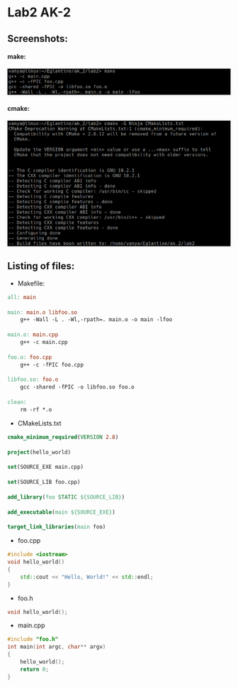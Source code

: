 # Lab2 AK-2
## Screenshots:
#### make:
![Alt text](/lab2/screenshots/make.png?raw=true)
#### cmake:
![Alt text](/lab2/screenshots/cmake.png?raw=true)
## Listing of files:

* Makefile:
``` makefile
all: main

main: main.o libfoo.so
	g++ -Wall -L . -Wl,-rpath=. main.o -o main -lfoo

main.o: main.cpp
	g++ -c main.cpp

foo.o: foo.cpp
	g++ -c -fPIC foo.cpp

libfoo.so: foo.o
	gcc -shared -fPIC -o libfoo.so foo.o

clean:
	rm -rf *.o
```

* CMakeLists.txt

```cmake
cmake_minimum_required(VERSION 2.8)

project(hello_world)

set(SOURCE_EXE main.cpp)

set(SOURCE_LIB foo.cpp)

add_library(foo STATIC ${SOURCE_LIB})

add_executable(main ${SOURCE_EXE})

target_link_libraries(main foo)
```
* foo.cpp
```c++
#include <iostream>
void hello_world()
{
	std::cout << "Hello, World!" << std::endl;
} 

```
* foo.h
```c++
void hello_world(); 

```
* main.cpp
```c++
#include "foo.h"
int main(int argc, char** argv)
{
	hello_world();
	return 0;
} 

```
